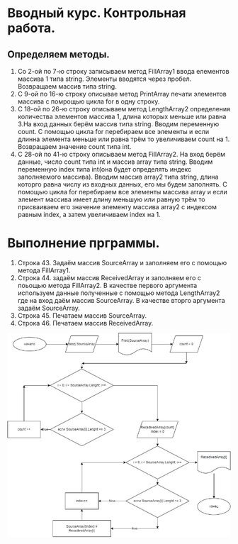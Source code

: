 #  Вводный курс. Контрольная работа.

## Определяем методы.

1. Со 2-ой по 7-ю строку записываем метод FillArray1 ввода елементов массива 1 типа string. Элементы вводятся через пробел. Возвращаем массив типа string.
2. С 9-ой по 16-ю строку описывае метод PrintArray печати элементов массива с помрощью цикла for в одну строку.
3. С 18-ой по 26-ю строку описываем метод LengthArray2 определения количества элементов массива 1, длина которых меньше или равна 3.На вход данных берём массив типа string. Вводим переменную count. С помощью цикла for перебираем все элементы и если длинна элемента меньше или равна трём то увеличиваем count на 1. Возвращаем значение count типа int.
4. С 28-ой по 41-ю строку описываем метод FillArray2. На вход берём данные, число count типа int и массив array типа string. Вводим переменную index типа int(она будет определять индекс заполняемого массива). Вводим массив array2 типа string, длина которго равна числу из входных данных, его мы будем заполнять. С помощью цикла for перебираем все элементы массива array и если элемент массива имеет длину меньшую или равную трём то присваиваем его значение элементу массива array2 с индексом равным index, а затем увеличиваем index на 1.

# Выполнение прграммы.

1. Строка 43. Задаём массив SourceArray и заполняем его с помощью метода FillArray1.
2. Строка 44. задаём массив ReceivedArray и заполняем его с поьощью метода FillArray2. В качестве первого аргумента используем данные полученные с помощью метода LengthArray2 где на вход даём массив SourceArray. В качестве вторго аргумента задаём SourceArray.
3. Строка 45. Печатаем массив SourceArray.
4. Строка 46. Печатаем массив ReceivedArray.

![Блок схема](ControlWorkScheme.jpg)